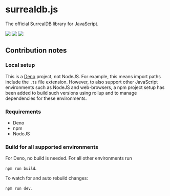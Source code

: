 # surrealdb.js

The official SurrealDB library for JavaScript.

[![](https://img.shields.io/badge/status-beta-ff00bb.svg?style=flat-square)](https://github.com/surrealdb/surrealdb.js) [![](https://img.shields.io/badge/docs-view-44cc11.svg?style=flat-square)](https://surrealdb.com/docs/integration/libraries/javascript) [![](https://img.shields.io/badge/license-Apache_License_2.0-00bfff.svg?style=flat-square)](https://github.com/surrealdb/surrealdb.js)

## Contribution notes

### Local setup

This is a [Deno](https://deno.land) project, not NodeJS. For example, this means import paths include the `.ts` file extension. However, to also support other JavaScript environments such as NodeJS and web-browsers, a npm project setup has been added to build such versions using rollup and to manage dependencies for these environments.

### Requirements

-   Deno
-   npm
-   NodeJS

### Build for all supported environments

For Deno, no build is needed. For all other environments run

`npm run build`.

To watch for and auto rebuild changes:

`npm run dev`.
